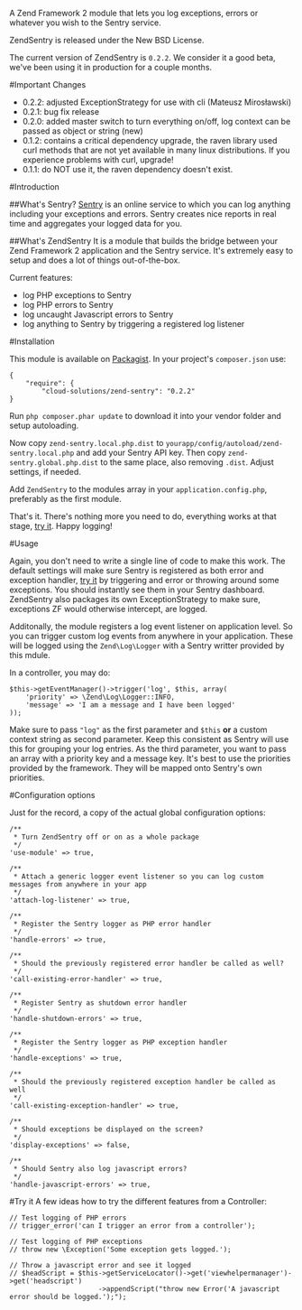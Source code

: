 A Zend Framework 2 module that lets you log exceptions, errors or whatever you wish to the Sentry service.

ZendSentry is released under the New BSD License.

The current version of ZendSentry is `0.2.2`. We consider it a good beta, we've been using it in production for a couple months.

#Important Changes
- 0.2.2: adjusted ExceptionStrategy for use with cli (Mateusz Mirosławski)
- 0.2.1: bug fix release
- 0.2.0: added master switch to turn everything on/off, log context can be passed as object or string (new)
- 0.1.2: contains a critical dependency upgrade, the raven library used curl methods that are not yet available 
  in many linux distributions. If you experience problems with curl, upgrade!
- 0.1.1: do NOT use it, the raven dependency doesn't exist.

#Introduction

##What's Sentry?
[Sentry](https://www.getsentry.com/welcome/) is an online service to which you can log anything including your 
exceptions and errors. Sentry creates nice reports in real time and aggregates your logged data for you.

##What's ZendSentry
It is a module that builds the bridge between your Zend Framework 2 application and the Sentry service. It's extremely
easy to setup and does a lot of things out-of-the-box.

Current features:
* log PHP exceptions to Sentry
* log PHP errors to Sentry
* log uncaught Javascript errors to Sentry
* log anything to Sentry by triggering a registered log listener

#Installation

This module is available on [Packagist](https://packagist.org/packages/cloud-solutions/zend-sentry).
In your project's `composer.json` use:

    {   
        "require": {
            "cloud-solutions/zend-sentry": "0.2.2"
    }
    
Run `php composer.phar update` to download it into your vendor folder and setup autoloading.

Now copy `zend-sentry.local.php.dist` to `yourapp/config/autoload/zend-sentry.local.php` and add your Sentry API key.
Then copy `zend-sentry.global.php.dist` to the same place, also removing `.dist`. Adjust settings, if needed.

Add `ZendSentry` to the modules array in your `application.config.php`, preferably as the first module. 

That's it. There's nothing more you need to do, everything works at that stage, [try it](#try-it). Happy logging!

#Usage

Again, you don't need to write a single line of code to make this work. The default settings will make sure Sentry
is registered as both error and exception handler, [try it](#try-it) by triggering and error or throwing around some 
exceptions. You should instantly see them in your Sentry dashboard. ZendSentry also packages its own ExceptionStrategy 
to make sure, exceptions ZF would otherwise intercept, are logged. 


Additonally, the module registers a log event listener on application level. So you can trigger custom log events from
anywhere in your application. These will be logged using the `Zend\Log\Logger` with a Sentry writter provided by 
this mdule.

In a controller, you may do:

    $this->getEventManager()->trigger('log', $this, array(
        'priority' => \Zend\Log\Logger::INFO, 
        'message' => 'I am a message and I have been logged'
    ));

Make sure to pass `"log"` as the first parameter and `$this` **or** a custom context string as second parameter. 
Keep this consistent as Sentry will use this for grouping your log entries. As the third parameter, 
you want to pass an array with a priority key and a message key. It's best to use the priorities provided 
by the framework. They will be mapped onto Sentry's own priorities.

#Configuration options

Just for the record, a copy of the actual global configuration options:

    /**
     * Turn ZendSentry off or on as a whole package
     */
    'use-module' => true,

    /**
     * Attach a generic logger event listener so you can log custom messages from anywhere in your app
     */
    'attach-log-listener' => true,
    
    /**
     * Register the Sentry logger as PHP error handler
     */
    'handle-errors' => true,

    /**
     * Should the previously registered error handler be called as well?
     */
    'call-existing-error-handler' => true,

    /**
     * Register Sentry as shutdown error handler
     */
    'handle-shutdown-errors' => true,

    /**
     * Register the Sentry logger as PHP exception handler
     */
    'handle-exceptions' => true,

    /**
     * Should the previously registered exception handler be called as well
     */
    'call-existing-exception-handler' => true,

    /**
     * Should exceptions be displayed on the screen?
     */
    'display-exceptions' => false,

    /**
     * Should Sentry also log javascript errors?
     */
    'handle-javascript-errors' => true,
    
#Try it
A few ideas how to try the different features from a Controller:
    
    // Test logging of PHP errors
    // trigger_error('can I trigger an error from a controller');
    
    // Test logging of PHP exceptions
    // throw new \Exception('Some exception gets logged.');
    
    // Throw a javascript error and see it logged
    // $headScript = $this->getServiceLocator()->get('viewhelpermanager')->get('headscript')
                          ->appendScript("throw new Error('A javascript error should be logged.');");
